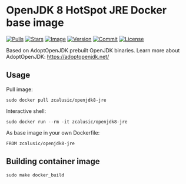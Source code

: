 # OpenJDK 8 HotSpot JRE Docker base image

[![Pulls](https://img.shields.io/docker/pulls/zcalusic/openjdk8-jre.svg)](https://hub.docker.com/r/zcalusic/openjdk8-jre/)
[![Stars](https://img.shields.io/docker/stars/zcalusic/openjdk8-jre.svg)](https://hub.docker.com/r/zcalusic/openjdk8-jre/)
[![Image](https://images.microbadger.com/badges/image/zcalusic/openjdk8-jre.svg)](https://microbadger.com/images/zcalusic/openjdk8-jre/)
[![Version](https://images.microbadger.com/badges/version/zcalusic/openjdk8-jre.svg)](https://microbadger.com/images/zcalusic/openjdk8-jre/)
[![Commit](https://images.microbadger.com/badges/commit/zcalusic/openjdk8-jre.svg)](https://microbadger.com/images/zcalusic/openjdk8-jre/)
[![License](https://images.microbadger.com/badges/license/zcalusic/openjdk8-jre.svg)](https://microbadger.com/images/zcalusic/openjdk8-jre/)

Based on AdoptOpenJDK prebuilt OpenJDK binaries.  Learn more about AdoptOpenJDK: <https://adoptopenjdk.net/>

## Usage

Pull image:

```
sudo docker pull zcalusic/openjdk8-jre
```

Interactive shell:

```
sudo docker run --rm -it zcalusic/openjdk8-jre
```

As base image in your own Dockerfile:

```
FROM zcalusic/openjdk8-jre
```

## Building container image

```
sudo make docker_build
```
